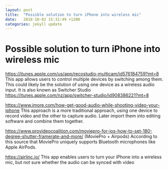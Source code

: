 ```yaml
---
layout: post
title:  "Possible solution to turn iPhone into wireless mic"
date:   2018-10-02 15:32:49 +1200
categories: jekyll update
---
```

# Possible solution to turn iPhone into wireless mic

https://itunes.apple.com/us/app/recostudio-multicam/id576184759?mt=8
This app allows users to control multiple devices by switching among them. This could likely be the solution of using one device as a wireless audio input.
It is also known as Switcher Studio https://itunes.apple.com/nz/app/switcher-studio/id908386221?mt=8


https://www.imore.com/how-get-good-audio-while-shooting-video-your-iphone
This approach is a more traditional approach, using one device to record video and the other to capture audio. Later import them into editing software and combine them together.

https://www.provideocoalition.com/moviepro-for-ios-how-to-set-180-degree-shutter-framerate-and-more/ (MoviePro + Airpods)
According to this source  that MoviePro uniquely supports Bluetooth microphones like Apple AirPods.

https://airlinc.io/
This app enables users to turn your iPhone into a wireless mic, but not sure whether the audio can be synced with video
